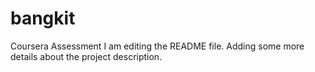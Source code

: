 # bangkit
Coursera Assessment
I am editing the README file. Adding some more details about the project description.
